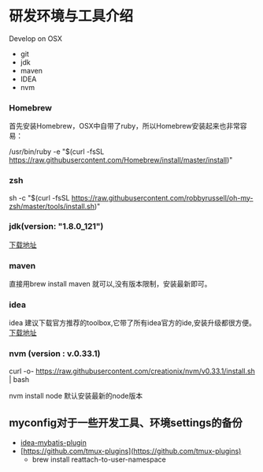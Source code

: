 #  研发环境与工具介绍

Develop on OSX

- git
- jdk 
- maven 
- IDEA 
- nvm 

### Homebrew

首先安装Homebrew，OSX中自带了ruby，所以Homebrew安装起来也非常容易：

  /usr/bin/ruby -e "$(curl -fsSL https://raw.githubusercontent.com/Homebrew/install/master/install)" 


### zsh
 sh -c "$(curl -fsSL https://raw.githubusercontent.com/robbyrussell/oh-my-zsh/master/tools/install.sh)"


### jdk(version: "1.8.0_121")

 [下载地址](http://www.oracle.com/technetwork/java/javase/downloads/jdk8-downloads-2133151.html) 

### maven
直接用brew install maven 就可以,没有版本限制，安装最新即可。


### idea 
idea 建议下载官方推荐的toolbox,它带了所有idea官方的ide,安装升级都很方便。
 [下载地址](https://www.jetbrains.com/toolbox/app/?fromMenu) 

### nvm (version : v.0.33.1)
curl -o- https://raw.githubusercontent.com/creationix/nvm/v0.33.1/install.sh | bash

nvm install node   默认安装最新的node版本   











## myconfig对于一些开发工具、环境settings的备份

- [idea-mybatis-plugin](https://github.com/myoss/profile) 
- [https://github.com/tmux-plugins](https://github.com/tmux-plugins) 
   -  brew install reattach-to-user-namespace    

